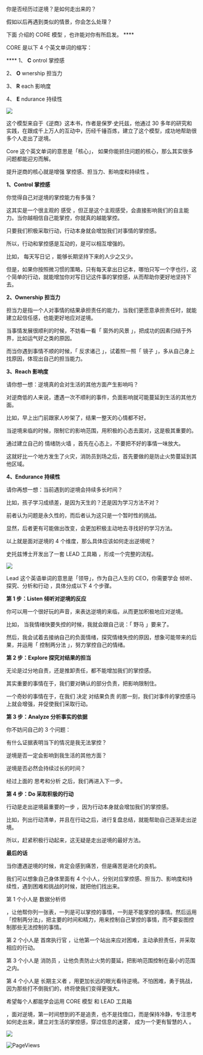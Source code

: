 你是否经历过逆境？是如何走出来的？

假如以后再遇到类似的情景，你会怎么处理？

下面  介绍的  CORE  模型  ，也许能对你有所启发。  ****

 

CORE 是以下 4 个英文单词的缩写：

  

**** 1、 **C** ontrol 掌控感

2、 **O** wnership 担当力

3、 **R** each 影响度

4、 **E** ndurance 持续性

  

![](https://mmbiz.qpic.cn/mmbiz_png/giaycic3UNwo25lJbAx13v5Vfy3qKcEq3PGQN6vVQyS9DghPqhdfnlJ85yKldwRSicia531IkSAQUhPmTwTIlcIthA/640?wx_fmt=png) 

  

这个模型来自于《逆商》这本书，作者是保罗·史托兹，他通过 30 多年的研究和实践，在跟成千上万人的互动中，历经千锤百炼，建立了这个模型，成功地帮助很多个人走出了逆境。

  

Core 这个英文单词的意思是「核心」，  如果你能抓住问题的核心，那么其实很多问题都能迎刃而解。

  

提升逆商的核心就是增强  掌控感、担当力、影响度和持续性  。

  

**1、Control 掌控感**

  

你觉得自己对逆境的掌控能力有多强？

  

这其实是一个很主观的  感受  ，但正是这个主观感受，会直接影响我们的自主能力。当你越相信自己能掌控，你就真的越能掌控。

  

只要我们积极采取行动，行动本身就会增加我们对事情的掌控感。

  

所以，行动和掌控感是互动的，是可以相互增强的。

  

比如，  每天写日记  ，能够长期坚持下来的人少之又少。

  

但是，如果你按照微习惯的策略，只有每天拿出日记本，哪怕只写一个字也行，这个简单的行动，就能增加你对写日记这件事的掌控感，从而帮助你更好地坚持下去。

  

**2、Ownership 担当力**

  

担当力是指一个人对事情的结果承担责任的能力，当我们更愿意承担责任时，就能建立起信任感，也能更好地应对逆境。

  

当事情发展很顺利的时候，不妨看一看「  窗外的风景  」，把成功的因素归结于外界，比如运气好之类的原因。

  

而当你遇到事情不顺的时候，「  反求诸己  」，试着照一照「  镜子  」，多从自己身上找原因，体现出自己的担当能力。

  

**3、Reach 影响度**

  

请你想一想：逆境真的会对生活的其他方面产生影响吗？

  

对逆商低的人来说，遭遇一次不顺利的事件，负面影响就可能蔓延到生活的其他方面。

  

比如，早上出门前跟家人吵架了，结果一整天的心情都不好。

  

当逆境来临的时候，限制它的影响范围，用积极的心态去面对，这是极其重要的。

  

通过建立自己的  情绪防火墙  ，首先在心态上，不要把不好的事情一味放大。

  

这就好比一个地方发生了火灾，消防员到场之后，首先要做的是防止火势蔓延到其他区域。

  

**4、Endurance 持续性**

  

请你再想一想：当前遇到的逆境会持续多长时间？

  

比如，孩子学习成绩差，是因为天生的？还是因为学习方法不对？

  

前者认为问题是永久性的，而后者认为这只是一个暂时性的挑战。

  

显然，后者更有可能做出改变，会更加积极主动地去寻找好的学习方法。

  

以上就是面对逆境的 4 个维度，那么具体应该如何走出逆境呢？

  

史托兹博士开发出了一套  LEAD 工具箱  ，形成一个完整的流程。

  

![](https://mmbiz.qpic.cn/mmbiz_png/giaycic3UNwo25lJbAx13v5Vfy3qKcEq3Pj6RaicMsCAUUVHSzibntOaKrMmnMC6PkSm5qOkYjNgakaDrCYiab1I2kg/640?wx_fmt=png) 

  

Lead 这个英语单词的意思是「领导」，作为自己人生的 CEO，你需要学会  倾听、探究、分析和行动  ，具体分成以下 4 个步骤。

  

**第 1 步：Listen 倾听对逆境的反应**

  

你可以用一个很好玩的声音，来表达逆境的来临，从而更加积极地应对逆境。

  

比如，  当我情绪快要失控的时候，我就会跟自己说：「  野马  」要来了。

  

然后，我会试着去接纳自己的负面情绪，探究情绪失控的原因，想象可能带来的后果，并运用「  控制两分法  」，努力掌控自己的情绪。

  

**第 2 步：Explore 探究对结果的担当**

  

无论是过分地自责，还是推卸责任，都不能增加我们的掌控感。

  

其实重要的事情在于，我们要对确认的部分负责，把影响限制住。

  

一个奇妙的事情在于，在我们  决定  对结果负责  的那一刻，我们对事件的掌控感马上就会增强，并促使我们采取行动。

  

**第 3 步：Analyze 分析事实的依据**

  

你不妨问自己的 3 个问题：

  

有什么证据表明当下的情况是我无法掌控？

  

逆境是否一定会影响到我生活的其他方面？

  

逆境是否必然会持续过长的时间？

  

经过上面的  思考和分析  之后，我们再进入下一步。

  

**第 4 步：Do 采取积极的行动**

  

行动是走出逆境最重要的一步  ，因为行动本身就会增加我们的掌控感。

  

比如，列出行动清单，并且在行动之后，进行复盘总结，就能帮助自己逐渐走出逆境。

  

所以，赶紧积极行动起来，这无疑是走出逆境的最好方法。

  

**最后的话**

  

当你遭遇逆境的时候，肯定会感到痛苦，但是痛苦是进化的良机。  

  

我们可以想象自己身体里面有 4 个小人，分别对应掌控感、担当力、影响度和持续性，遇到困难和挑战的时候，就把他们找出来。  

  

第 1 个小人是  数据分析师

，让他帮你列一张表，一列是可以掌控的事情，一列是不能掌控的事情。然后运用「控制两分法」，把主要的时间和精力，用来控制自己掌控的事情，而不要妄图控制那些无法控制的事情。

  

第 2 个小人是  首席执行官  ，让他第一个站出来应对困难，主动承担责任，并采取相应的行动。  

  

第 3 个小人是  消防员  ，让他负责防止火势的蔓延，把影响范围控制在最小的范围之内。

  

第 4 个小人是  长期主义者  ，用更加长远的眼光看待逆境。不怕困难，勇于挑战，因为那些打不倒我们的，终将使我们变得更强大。

  

希望每个人都能学会运用  CORE 模型  和  LEAD 工具箱

，面对逆境，第一时间想到的不是追责，也不是找借口，而是保持冷静，专注思考如何走出来，建立对生活的掌控感，穿过信息的迷雾，  成为一个更有智慧的人  。

  

![](https://mmbiz.qpic.cn/mmbiz_jpg/giaycic3UNwo2U8Q00hZDGlpjCnuRgGGesibTIdd4IPEVtu3ajoKrpeD87Nrqfry56r58OzzqamOuuyb9oJIDjAcw/640?wx_fmt=jpeg) 

  

![PageViews](https://visitor-badge.laobi.icu/badge?page_id=sjhfx.linji&left_text=PageViews&right_color=%2300589F)